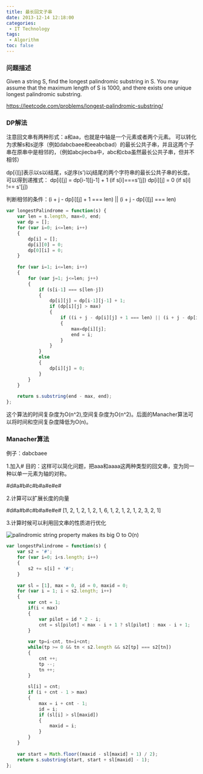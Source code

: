 ```yaml
---
title: 最长回文子串
date: 2013-12-14 12:18:00
categories:
 - IT Technology
tags:
 - Algorithm
toc: false
---
```


### 问题描述

Given a string S, find the longest palindromic substring in S. You may assume that the maximum length of S is 1000, and there exists one unique longest palindromic substring.

https://leetcode.com/problems/longest-palindromic-substring/

### DP解法
注意回文串有两种形式：a和aa，也就是中轴是一个元素或者两个元素。
可以转化为求解s和s逆序（例如dabcbaee和eeabcbad）的最长公共子串，并且这两个子串在原串中是相邻的，（例如abcjiecba中，abc和cba虽然最长公共子串，但并不相邻）

dp[i][j]表示以s以i结尾，s逆序(s')以j结尾的两个字符串的最长公共子串的长度。可以得到递推式：
dp[i][j] = dp[i-1][j-1] + 1 (if s[i]===s'[j])
dp[i][j] = 0 (if s[i] !== s'[j])

判断相邻的条件：(i + j - dp[i][j] + 1 === len) || (i + j - dp[i][j] === len)

<!-- more -->

```javascript
var longestPalindrome = function(s) {
    var len = s.length, max=0, end;
	var dp = [];
	for (var i=0; i<=len; i++)
	{
		dp[i] = [];
		dp[i][0] = 0;
		dp[0][i] = 0;
	}
	
	for (var i=1; i<=len; i++)
	{
		for (var j=1; j<=len; j++)
		{
			if (s[i-1] === s[len-j])
			{
				dp[i][j] = dp[i-1][j-1] + 1;
				if (dp[i][j] > max)
				{
				    if ((i + j - dp[i][j] + 1 === len) || (i + j - dp[i][j] === len))
					{
						max=dp[i][j];
						end = i;
					}
				}
			}
			else
			{
				dp[i][j] = 0;
			}
		}
	}
	
	return s.substring(end - max, end);
};
```

这个算法的时间复杂度为O(n^2),空间复杂度为O(n^2)。后面的Manacher算法可以将时间和空间复杂度降低为O(n)。

### Manacher算法
例子：dabcbaee

1.加入#
目的：这样可以简化问题，把aaa和aaaa这两种类型的回文串，变为同一种以单一元素为轴的对称。

#d#a#b#c#b#a#e#e#

2.计算可以扩展长度的向量

#d#a#b#c#b#a#e#e#
[1, 2, 1, 2, 1, 2, 1, 6, 1, 2, 1, 2, 1, 2, 3, 2, 1]

3.计算时候可以利用回文串的性质进行优化

![palindromic string property makes its big O to O(n)](palindromicproperty.gif)


```javascript
var longestPalindrome = function(s) {
    var s2 = '#';
	for (var i=0; i<s.length; i++)
	{
		s2 += s[i] + '#';
	}
	
	var sl = [1], max = 0, id = 0, maxid = 0;
	for (var i = 1; i < s2.length; i++)
	{
		var cnt = 1;
		if(i < max)
		{
			var pilot = id * 2 - i;
			cnt = sl[pilot] < max - i + 1 ? sl[pilot] : max - i + 1;
		}
		
		var tp=i-cnt, tn=i+cnt;		
		while(tp >= 0 && tn < s2.length && s2[tp] === s2[tn])
		{
			cnt ++;
			tp --;
			tn ++;
		}
		
		sl[i] = cnt;
		if (i + cnt - 1 > max)
		{
			max = i + cnt - 1;
			id = i;
			if (sl[i] > sl[maxid])
			{
				maxid = i;
			}
		}
	}
	
	var start = Math.floor((maxid - sl[maxid] + 1) / 2);
	return s.substring(start, start + sl[maxid] - 1);
};
```
